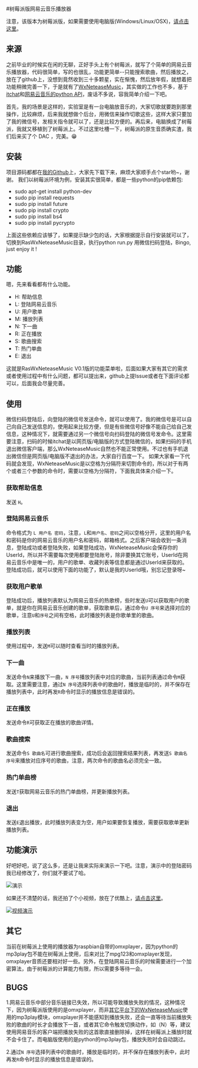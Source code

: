 #树莓派版网易云音乐播放器

注意，该版本为树莓派版，如果需要使用电脑版(Windows/Linux/OSX)，[请点击这里](https://github.com/yaphone/WxNeteaseMusic)。

## 来源

之前毕业的时候实在闲的无聊，正好手头上有个树莓派，就写了个简单的网易云音乐播放器，代码很简单，写的也很乱，功能更简单--只能搜索歌曲，然后播放之，放在了github上，没想到竟然收到三十多颗星，实在惭愧，然后放年假，就想着把功能稍微完善一下，于是就有了[WxNeteaseMusic](https://github.com/yaphone/RasWxNeteaseMusic)，其实做的工作也不多，基于[itchat](https://github.com/littlecodersh/ItChat)和[网易云音乐的python API](https://github.com/yaphone/NetEase-MusicBox)，废话不多说，容我简单介绍一下吧。

首先，我的场景是这样的，实验室是有一台电脑放音乐的，大家切歌就要跑到那里操作，比较麻烦，后来我就想做个后台，用微信来操作切歌这些，这样大家只要加了我的微信号，发相关指令就可以了，还是比较方便的。再后来，电脑换成了树莓派，我就又移植到了树莓派上。不过这里吐槽一下，树莓派的原生音质确实渣，我们后来买了个 DAC ，完美。😁

## 安装

项目源码都都在[我的Github](https://github.com/yaphone/RasWxNeteaseMusic)上，大家先下载下来，麻烦大家顺手点个star哟~，谢谢。
我们以树莓派环境为例，安装其实很简单，都是一些python的pip依赖包:

- sudo apt-get install python-dev
- sudo pip install requests
- sudo pip install future
- sudo pip install crypto 
- sudo pip install bs4 
- sudo pip install pycrypto

上面这些依赖应该够了，如果提示缺少包的话，大家根据提示自行安装就可以了，切换到RasWxNeteaseMusic目录，执行python run.py 
用微信扫码登陆，Bingo, just enjoy it !

## 功能
嗯，先来看看都有什么功能。

- H: 帮助信息
- L: 登陆网易云音乐
- U: 用户歌单
- M: 播放列表
- N: 下一曲
- R: 正在播放
- S: 歌曲搜索
- T: 热门单曲
- E: 退出

这就是RasWxNeteaseMusic V0.1版的功能菜单啦，后面如果大家有其它的需求或者使用过程中有什么问题，都可以提出来，github上提Issue或者在下面评论都可以，后面我会尽量完善。

## 使用

微信扫码登陆后，向登陆的微信号发送命令，就可以使用了。我的微信号是可以自己向自己发送信息的，使用起来比较方便，但是有些微信号好像不能自己给自己发信息，这种情况下，就需要通过另一个微信号向扫码登陆的微信号发命令。这里需要注意，扫码的时候itchat是以网页版/电脑版的方式登陆微信的，如果扫码的手机退出微信客户端，那么WxNeteaseMusic自然也不能正常使用。不过也有手机退出微信但是网页版/电脑版不退出的办法，大家自行百度一下。
如果大家看一下代码就会发现，WxNeteaseMusic是以空格为分隔符来切割命令的，所以对于有两个或者三个参数的命令时，需要以空格为分隔符，下面我具体来介绍一下。

### 获取帮助信息

发送 `H`。

### 登陆网易云音乐

命令格式为 `L 用户名 密码`，注意，`L`和`用户名`、`密码`之间以空格分开，这里的用户名和密码是你的网易云音乐的用户名和密码，邮箱格式。之后客户端会收到一条消息，登陆成功或者登陆失败，如果登陆成功，WxNeteaseMusic会保存你的UserId，所以并不需要每次使用都要登陆账号，除非要换其它账号，UserId在网易云音乐中是唯一的，用户的歌单、收藏列表等信息都是通过UserId来获取的。登陆成功后，就可以使用下面的功能了，默认是我的UserId哦，别忘记登录呀~

### 获取用户歌单

登陆成功后，播放列表默认为网易云音乐的热歌榜，些时发送`U`可以获取用户的歌单，就是你在网易云音乐创建的歌单，获取歌单后，通过命令`U 序号`来选择对应的歌单，注意`U`和`序号`之间有空格，此时播放列表是你歌单里的歌曲。

### 播放列表

使用过程中，发送`M`可以随时查看当时的播放列表。

### 下一曲

发送命令`N`来播放下一曲，`N 序号`播放列表中对应的歌曲，当前列表通过命令`M`获取。这里需要注意，通过`N 序号`选择列表中的歌曲时，播放是临时的，并不保存在播放列表中，此时再发`R`命令时显示的播放信息是错误的。

### 正在播放

发送命令`R`可获取正在播放的歌曲详情。

### 歌曲搜索

发送命令`S 歌曲名`可进行歌曲搜索，成功后会返回搜索结果列表，再发送`S 歌曲名 序号`来播放对应序号的歌曲，注意，两次命令的歌曲名必须完全一致。

### 热门单曲榜

发送`T`获取网易云音乐的热门单曲榜，并更新播放列表。

### 退出

发送`E`退出播放，此时播放列表变为空，用户如果要恢复播放，需要获取歌单更新播放列表。

## 功能演示

好吧好吧，说了这么多，还是让我来实际来演示一下吧。注意，演示中的登陆密码我已经修改了，你们就不要试了哈。

![演示](http://oj5vdtyuu.bkt.clouddn.com/wxneteasemusic1.gif)

如果还不清楚的话，我还拍了个小视频，放在了优酷上，[请点击这里](http://v.youku.com/v_show/id_XMjUxODk5MDQxNg==.html)。

[![视频演示](http://oj5vdtyuu.bkt.clouddn.com/screenshot.png)](http://v.youku.com/v_show/id_XMjUxODk5MDQxNg==.html?tpa=dW5pb25faWQ9MTAzMjUyXzEwMDAwMV8wMV8wMQ+)

## 其它

当前在树莓派上使用的播放器为raspbian自带的omxplayer，因为python的mp3play包不能在树莓派上使用，后来对比了mpg123和omxplayer发现，omxplayer音质还要相对好一些。另外，在登陆网易云音乐的时候需要进行一个加密算法，由于树莓派的计算能力有限，所以需要多等待一会。

## BUGS

1.网易云音乐中部分音乐链接已失效，所以可能导致播放失败的情况，这种情况下，因为树莓派版使用的是omxplayer，而非[其它平台下的WxNeteaseMusic](https://github.com/yaphone/WxNeteaseMusic)使用的mp3play模块，omxplayer并不能感知到播放失败，还会一直等待当前播放失败的歌曲的时长才会播放下一首，或者其它命令触发切换动作，如（N）等，建议使用网易音乐的客户端把播放失败的这首歌直接删除掉，这样在树莓派上播放时就不会卡住了。而电脑版使用的是python的mp3play包，播放失败时会自动跳过。

2.通过`N 序号`选择列表中的歌曲时，播放是临时的，并不保存在播放列表中，此时再发`R`命令时显示的播放信息是错误的。













